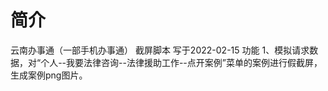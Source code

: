 # 简介

云南办事通（一部手机办事通） 截屏脚本
写于2022-02-15
功能
1、模拟请求数据，对“个人--我要法律咨询--法律援助工作--点开案例”菜单的案例进行假截屏，生成案例png图片。

